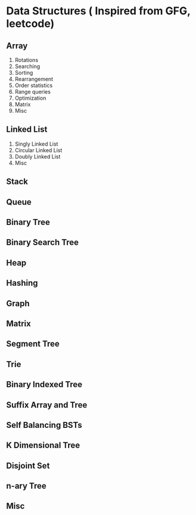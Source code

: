 # Data Structures ( Inspired from GFG, leetcode)

## Array

1. Rotations
2. Searching
3. Sorting
4. Rearrangement
5. Order statistics
6. Range queries
7. Optimization
8. Matrix
9. Misc  

## Linked List

1. Singly Linked List
2. Circular Linked List
3. Doubly Linked List
4. Misc

## Stack


## Queue

## Binary Tree

## Binary Search Tree

## Heap

## Hashing

## Graph

## Matrix

## Segment Tree

## Trie

## Binary Indexed Tree

## Suffix Array and Tree

## Self Balancing BSTs

## K Dimensional Tree

## Disjoint Set

## n-ary Tree


## Misc
